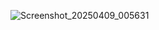 ![Screenshot_20250409_005631](https://github.com/user-attachments/assets/3318c863-d124-4e51-9e8a-d0d37287f387)
